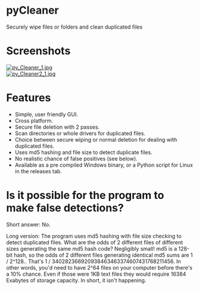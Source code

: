 # pyCleaner
Securely wipe files or folders and clean duplicated files

# Screenshots
[![py_Cleaner_1.jpg](https://s14.postimg.org/3qc5zmudt/py_Cleaner_1.jpg)](https://postimg.org/image/k1c9vy6vh/)
<br />
[![py_Cleaner2_1.jpg](https://s14.postimg.org/79y3phmtt/py_Cleaner2_1.jpg)](https://postimg.org/image/fs7jtttcd/)

# Features
- Simple, user friendly GUI.
- Cross platform.
- Secure file deletion with 2 passes.
- Scan directories or whole drivers for duplicated files.
- Choice between secure wiping or normal deletion for dealing with duplicated files.
- Uses md5 hashing and file size to detect duplicate files.
- No realistic chance of false positives (see below).
- Available as a pre compiled Windows binary, or a Python script for Linux in the releases tab.

# Is it possible for the program to make false detections?
Short answer: No.

Long version: The program uses md5 hashing with file size checking to detect duplicated files. What are the odds of 2 different files of different sizes generating the same md5 hash code? Negligibly small! md5 is a 128-bit hash, so the odds of 2 different files generating identical md5 sums are 1 / 2^128.. That's 1 / 340282366920938463463374607431768211456. In other words, you'd need to have 2^64 files on your computer before there's a 10% chance. Even if those were 1KB text files they would require 16384 Exabytes of storage capacity. In short, it isn't happening.
